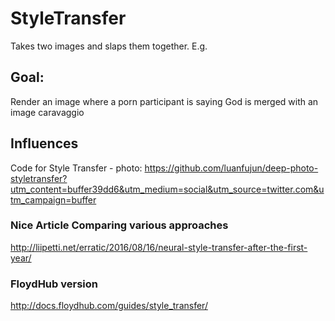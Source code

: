 # StyleTransfer
Takes two images and slaps them together. E.g. 

## Goal: 
Render an image where a porn participant is saying God is merged with an image caravaggio



## Influences
Code for Style Transfer - photo: https://github.com/luanfujun/deep-photo-styletransfer?utm_content=buffer39dd6&utm_medium=social&utm_source=twitter.com&utm_campaign=buffer


### Nice Article Comparing various approaches
http://liipetti.net/erratic/2016/08/16/neural-style-transfer-after-the-first-year/

### FloydHub version
http://docs.floydhub.com/guides/style_transfer/ 